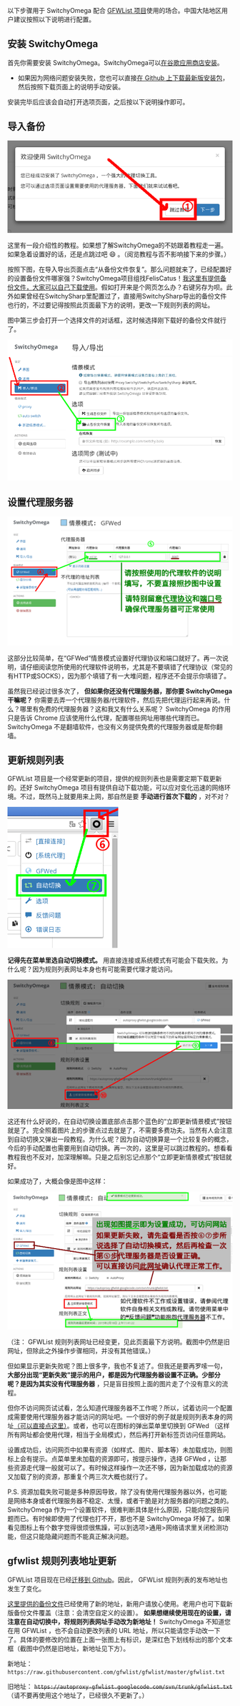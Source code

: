 以下步骤用于 SwitchyOmega 配合 [GFWList 项目](https://github.com/gfwlist/gfwlist)使用的场合。中国大陆地区用户建议按照以下说明进行配置。

安装 SwitchyOmega
-----------------

首先你需要安装 SwitchyOmega。SwitchyOmega可以[在谷歌应用商店安装](https://chrome.google.com/webstore/detail/proxy-switchyomega/padekgcemlokbadohgkifijomclgjgif/?hl=en)。
  * 如果因为网络问题安装失败，您也可以直接[在 Github 上下载最新版安装包](https://github.com/FelisCatus/SwitchyOmega/releases)，然后按照下载页面上的说明手动安装。

安装完毕后应该会自动打开选项页面，之后按以下说明操作即可。

导入备份
-------

![Step 1](images/t1/step1.png)

这里有一段介绍性的教程。如果想了解SwitchyOmega的不妨跟着教程走一遍。如果急着设置好的话，还是点跳过吧 :smile: 。（阅览教程与否不影响接下来的步骤。）

按照下图，在导入导出页面点击“从备份文件恢复”。那么问题就来了，已经配置好的设置备份文件哪家强？SwitchyOmega项目组找FelisCatus！[我这里有提供备份文件，大家可以自己下载使用](./GFWList.bak)。假如打开来是个网页怎么办？右键另存为呗。此外如果曾经在SwitchySharp里配置过了，直接用SwitchySharp导出的备份文件也行的，不过要记得按照此页面最下方的说明，更改一下规则列表的网址。

图中第三步会打开一个选择文件的对话框，这时候选择刚下载好的备份文件就行了。

![Step 2](images/t1/step2.png)

设置代理服务器
-------------

![Step 3](images/t1/step3.png)

这部分比较简单，在“GFWed”情景模式设置好代理协议和端口就好了。再一次说明，请仔细阅读您所使用的代理软件说明书，尤其是不要填错了代理协议（常见的有HTTP或SOCKS），因为那个填错了有一大堆问题，程序还不会提示你填错了。

虽然我已经说过很多次了， **但如果你还没有代理服务器，那你要 SwitchyOmega 干嘛呢？** 你需要去弄一个代理服务器/代理软件，然后先把代理运行起来再说。什么？哪里有免费的代理服务器？这和我又有什么关系呢？ SwitchyOmega 的作用只是告诉 Chrome 应该使用什么代理，配置哪些网址用哪些代理而已。 SwitchyOmega 不是翻墙软件，也没有义务提供免费的代理服务器或是帮你翻墙。

更新规则列表
-----------

GFWList 项目是一个经常更新的项目，提供的规则列表也是需要定期下载更新的。还好 SwitchyOmega 项目有提供自动下载功能，可以应对变化迅速的网络环境。不过，既然马上就要用来上网，那自然是要 **手动进行首次下载的** ，对不对？

![Step 4](images/t1/step4.png)

**记得先在菜单里选自动切换模式。** 用直接连接或系统模式有可能会下载失败。为什么呢？因为规则列表网址本身也有可能需要代理才能访问。

![Step 5](images/t1/step5.png)

这还有什么好说的，在自动切换设置底部点击那个蓝色的“立即更新情景模式”按钮就是了。完全照着图片上的步骤点过去就是了，不需要多费功夫。当然有人会注意到自动切换又弹出一段教程。为什么呢？因为自动切换算是一个比较复杂的概念，今后的手动配置也需要用到自动切换。再一次的，这里是可以跳过教程的。想看看教程我也不反对，加深理解嘛。只是之后别忘记点那个“立即更新情景模式”按钮就好。

如果成功了，大概会像是图中这样：

![Step 6](images/t1/step6.png)

（注： GFWList 规则列表网址已经变更，见此页面最下方说明。截图中仍然是旧网址，但除此之外操作步骤相同，并没有其他错误。）

但如果显示更新失败呢？图上很多字，我也不复述了。但我还是要再罗嗦一句， **大部分出现“更新失败”提示的用户，都是因为代理服务器设置不正确。少部分呢？是因为其实没有代理服务器** ，只是盲目按照上面的图片走了个没有意义的流程。

但你不访问网页试试看，怎么知道代理服务器不工作呢？所以，试着访问一个配置成需要使用代理服务器才能访问的网址吧。一个很好的例子就是规则列表本身的网址[（可以直接点这里）](https://raw.githubusercontent.com/gfwlist/gfwlist/master/gfwlist.txt)。或者，也可以在图标的弹出菜单里切换到 GFWed （这样所有网址都会使用代理，相当于全局模式），然后再打开新标签页访问任意网站。

设置成功后，访问网页中如果有资源（如样式、图片、脚本等）未加载成功，则图标上会有提示。点菜单里未加载的资源即可，按提示操作，选择 GFWed ，让那些资源走代理一般就可以了。有时候这样操作一次还不够，因为新加载成功的资源又加载了别的资源，那重复个两三次大概也就行了。

P.S. 资源加载失败可能是多种原因导致，除了没有使用代理服务器以外，也可能是网络本身或者代理服务器不稳定、太慢，或者干脆是对方服务器的问题之类的。 SwitchyOmega 作为一个设置软件，很难判断具体是什么原因，只能向您报告问题而已。有时候即使用了代理也打不开，那也不是 SwitchyOmega 坏掉了。如果看见图标上有个数字觉得很烦很焦躁，可以到选项>通用>网络请求里关闭检测功能，但这只能隐藏问题而不能真正解决问题。

gfwlist 规则列表地址更新
----------------------

GFWList 项目现在已经[迁移到 Github](https://github.com/gfwlist/gfwlist)。因此， GFWList 规则列表的发布地址也发生了变化。

[这里提供的备份文件](./GFWList.bak)已经使用了新的地址，新用户请放心使用。老用户也可下载新版备份文件覆盖（注意：会清空自定义的设置）。  **如果想继续使用现在的设置，请注意在自动切换中，将规则列表网址手动改为新地址！** SwitchyOmega 不知道您在用 GFWList ，也不会自动更改列表的 URL 地址，所以只能请您手动改一下了。具体的要修改的位置在上面一张图上有标识，是深红色下划线标出的那个文本框（截图中仍然是旧地址，新地址见下方）。

新地址：  `https://raw.githubusercontent.com/gfwlist/gfwlist/master/gfwlist.txt`

旧地址： ~~`https://autoproxy-gfwlist.googlecode.com/svn/trunk/gfwlist.txt`~~ （请不要再使用这个地址了，已经很久不更新了。）